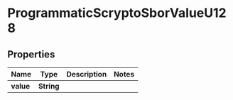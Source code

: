 

# ProgrammaticScryptoSborValueU128


## Properties

| Name | Type | Description | Notes |
|------------ | ------------- | ------------- | -------------|
|**value** | **String** |  |  |



